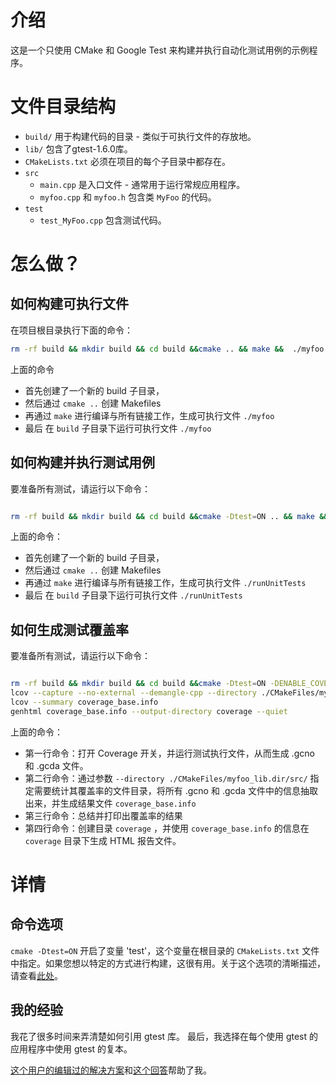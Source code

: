 # 介绍

这是一个只使用 CMake 和 Google Test 来构建并执行自动化测试用例的示例程序。


# 文件目录结构

- `build/` 用于构建代码的目录 - 类似于可执行文件的存放地。
- `lib/` 包含了gtest-1.6.0库。
- `CMakeLists.txt` 必须在项目的每个子目录中都存在。
- `src`
  - `main.cpp` 是入口文件 - 通常用于运行常规应用程序。
  - `myfoo.cpp` 和 `myfoo.h` 包含类 `MyFoo` 的代码。
- `test`
  - `test_MyFoo.cpp` 包含测试代码。

# 怎么做？

## 如何构建可执行文件

在项目根目录执行下面的命令：

```bash
rm -rf build && mkdir build && cd build &&cmake .. && make &&  ./myfoo
```

上面的命令

- 首先创建了一个新的 build 子目录，
- 然后通过 `cmake ..` 创建 Makefiles
- 再通过 `make` 进行编译与所有链接工作，生成可执行文件 `./myfoo`
- 最后 在 `build` 子目录下运行可执行文件 `./myfoo`


## 如何构建并执行测试用例

要准备所有测试，请运行以下命令：

```bash

rm -rf build && mkdir build && cd build &&cmake -Dtest=ON .. && make &&  ./runUnitTests

```

上面的命令：

- 首先创建了一个新的 build 子目录，
- 然后通过 `cmake ..` 创建 Makefiles
- 再通过 `make` 进行编译与所有链接工作，生成可执行文件 `./runUnitTests`
- 最后 在 `build` 子目录下运行可执行文件 `./runUnitTests`

## 如何生成测试覆盖率

要准备所有测试，请运行以下命令：

```bash

rm -rf build && mkdir build && cd build &&cmake -Dtest=ON -DENABLE_COVERAGE=ON .. && make &&  ./runUnitTests
lcov --capture --no-external --demangle-cpp --directory ./CMakeFiles/myfoo_lib.dir/src/ --base-directory ../src   --output-file coverage_base.info
lcov --summary coverage_base.info
genhtml coverage_base.info --output-directory coverage --quiet
```

上面的命令：

- 第一行命令：打开 Coverage 开关，并运行测试执行文件，从而生成 .gcno 和 .gcda 文件。
- 第二行命令：通过参数 `--directory ./CMakeFiles/myfoo_lib.dir/src/` 指定需要统计其覆盖率的文件目录，将所有 .gcno 和 .gcda 文件中的信息抽取出来，并生成结果文件 `coverage_base.info`
- 第三行命令：总结并打印出覆盖率的结果
- 第四行命令：创建目录 `coverage` ，并使用 `coverage_base.info` 的信息在 `coverage` 目录下生成 HTML 报告文件。


# 详情

## 命令选项
`cmake -Dtest=ON` 开启了变量 'test'，这个变量在根目录的 `CMakeLists.txt` 文件中指定。如果您想以特定的方式进行构建，这很有用。关于这个选项的清晰描述，请查看[此处](http://stackoverflow.com/questions/5998186/cmake-adding-command-line-options)。

## 我的经验

我花了很多时间来弄清楚如何引用 gtest 库。
最后，我选择在每个使用 gtest 的应用程序中使用 gtest 的复本。

[这个用户的编辑过的解决方案](http://stackoverflow.com/questions/8507723/how-to-start-working-with-gtest-and-cmake)和[这个回答](http://stackoverflow.com/questions/14148145/gtest-detects-method-only-when-the-method-is-implemented-in-h-not-in-cpp-cma/14157405#14157405)帮助了我。